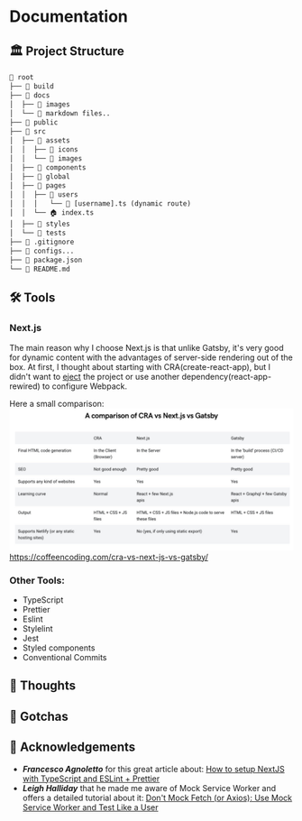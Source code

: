 # Documentation

## 🏛 Project Structure

    📂 root
    ├── 📁 build
    ├── 📂 docs
    │  ├── 📁 images
    │  └── 📃 markdown files..
    ├── 📁 public
    ├── 📁 src
    │  ├── 📂 assets
    │  │  ├── 📁 icons
    │  │  └── 📁 images
    │  ├── 📁 components
    │  ├── 📁 global
    │  ├── 📁 pages
    │  │  ├── 📂 users
    │  │  │   └── 📃 [username].ts (dynamic route)
    │  │  └── 🏠 index.ts
    │  ├── 📁 styles
    │  └── 📁 tests
    ├── 📃 .gitignore
    ├── 📃 configs...
    ├── 📃 package.json
    └── 📃 README.md

## 🛠 Tools

### Next.js
The main reason why I choose Next.js is that unlike Gatsby, it's very good for dynamic content with the advantages of server-side rendering out of the box.
At first, I thought about starting with CRA(create-react-app), but I didn't want to [eject](https://medium.com/curated-by-versett/dont-eject-your-create-react-app-b123c5247741) the project or use another dependency(react-app-rewired) to configure Webpack.

Here a small comparison:
![Create-react-app vs Next.js vs Gastby](images/cra-next-gatsby-comparison.jpg)
<https://coffeencoding.com/cra-vs-next-js-vs-gatsby/>

### Other Tools:
- TypeScript
- Prettier
- Eslint
- Stylelint
- Jest
- Styled components
- Conventional Commits 

## 💭 Thoughts

## 🔴 Gotchas

## 🎉 Acknowledgements 
- ***Francesco Agnoletto*** for this great article about:  [How to setup NextJS with TypeScript and ESLint + Prettier](https://decodenatura.com/how-to-set-up-nextjs-typescript-eslint-prettier/)
- ***Leigh Halliday*** that he made me aware of Mock Service Worker and offers a detailed tutorial about it:  [Don't Mock Fetch (or Axios): Use Mock Service Worker and Test Like a User](https://www.youtube.com/watch?v=v77fjkKQTH0)  

